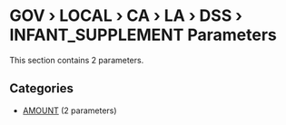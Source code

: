 # GOV › LOCAL › CA › LA › DSS › INFANT_SUPPLEMENT Parameters

This section contains 2 parameters.

## Categories

- [AMOUNT](amount/index.md) (2 parameters)
